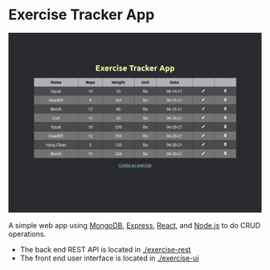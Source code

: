 # Exercise Tracker App

![Home Page](./media/homePage.png "Home Page")

A simple web app using [MongoDB], [Express], [React], and [Node.js] to do CRUD
operations.

- The back end REST API is located in [./exercise-rest](./exercise-rest)
- The front end user interface is located in [./exercise-ui](./exercise-ui)

[MongoDB]: https://www.mongodb.com/
[Express]: https://expressjs.com/
[React]: https://reactjs.org/
[Node.js]: https://nodejs.org/en/
